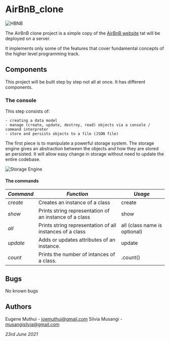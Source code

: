 # AirBnB_clone

![HBNB](https://s3.amazonaws.com/alx-intranet.hbtn.io/uploads/medias/2018/6/65f4a1dd9c51265f49d0.png?X-Amz-Algorithm=AWS4-HMAC-SHA256&X-Amz-Credential=AKIARDDGGGOU65GPZGY3%2F20210629%2Fus-east-1%2Fs3%2Faws4_request&X-Amz-Date=20210629T114301Z&X-Amz-Expires=86400&X-Amz-SignedHeaders=host&X-Amz-Signature=f6cbb41d4fcda0dde3bea6f4ce6c774f3fd21be7c9e6339f9bae343c323455cf)

The AirBnB clone project is a simple copy of the [AirBnB website](https://alx-intranet.hbtn.io/rltoken/m8g02HcD2ovrl_K-zulYBw) tat will be deployed on a server.

It implements only some of the features that cover fundamental concepts of the higher level programming track.

## Components

This project will be built step by step not all at once. It has different components.

### The console

This step consists of:

	- creating a data model
	- manage (create, update, destroy, read) objects via a console / command interpreter
	- store and persists objects to a file (JSON file)

The first piece is to manipulate a powerful storage system. The storage engine gives an abstraction between the objects and how they are stored an persisted. It will allow easy change in storage without need to update the entire codebase.

![Storage Engine](https://s3.amazonaws.com/alx-intranet.hbtn.io/uploads/medias/2018/6/815046647d23428a14ca.png?X-Amz-Algorithm=AWS4-HMAC-SHA256&X-Amz-Credential=AKIARDDGGGOU65GPZGY3%2F20210629%2Fus-east-1%2Fs3%2Faws4_request&X-Amz-Date=20210629T114301Z&X-Amz-Expires=86400&X-Amz-SignedHeaders=host&X-Amz-Signature=657dc581d0719cea4a5448201f3779fb620119579dfeda17b0a1621d5d6ae393)

#### The commands

*Command*  |  *Function*                                 |  *Usage* 
-----------|---------------------------------------------|-----------
_create_   | Creates an instance of a class              | create <class name>
_show_     | Prints string representation of an instance of a class | show <class name> <id>
_all_      | Prints string representation of all instances of a class | all (class name is optional)
_update_   | Adds or updates attributes of an instance. | update <class name> <id> <attribute name> <attribute value>
_count_    | Prints the number of intances of a class. | <class name>.count()


## Bugs

No known bugs

## Authors

Eugene Muthui - joemuthui@gmail.com
Silvia Musangi - musangisilvia@gmail.com


_23rd June 2021_
